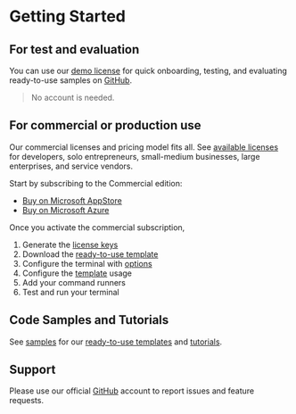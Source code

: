 # Getting Started

## For test and evaluation
You can use our [demo license](https://docs.perpetualintelligence.com/articles/pi-demo/intro.html) for quick onboarding, testing, and evaluating ready-to-use samples on [GitHub](https://github.com/perpetualintelligence/docs/tree/main/samples).

> No account is needed.

## For commercial or production use
Our commercial licenses and pricing model fits all. See [available licenses](licensing/intro.md) for developers, solo entrepreneurs, small-medium businesses, large enterprises, and service vendors.

Start by subscribing to the Commercial edition:
- [Buy on Microsoft AppStore](../buying/buyonmsappsource.md)
- [Buy on Microsoft Azure](../buying/buyonmsazure.md)

Once you activate the commercial subscription, 
1. Generate the [license keys](licensing/licensekeys.md)
2. Download the [ready-to-use template](https://github.com/perpetualintelligence/docs/tree/main/samples/templates/pi-cli)
3. Configure the terminal with [options](options.md)
4. Configure the [template](templates.md) usage
5. Add your command runners
6. Test and run your terminal

## Code Samples and Tutorials
See [samples](../samples.md) for our [ready-to-use templates](https://github.com/perpetualintelligence/docs/tree/main/samples/templates/pi-cli) and [tutorials](https://github.com/perpetualintelligence/docs/tree/main/samples/tutorials/pi-cli).

## Support
Please use our official [GitHub](https://github.com/perpetualintelligence/cli/issues) account to report issues and feature requests.
